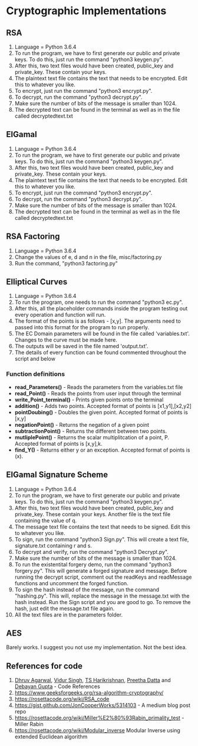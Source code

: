 # Cryptographic Implementations

## RSA 
1. Language = Python 3.6.4
2. To run the program, we have to first generate our public and private keys. To do this, just run the command
"python3 keygen.py".
3. After this, two text files would have been created, public_key and private_key. These contain your keys.
4. The plaintext text file contains the text that needs to be encrypted. Edit this to whatever you like. 
5. To encrypt, just run the command "python3 encrypt.py".
6. To decrypt, run the command "python3 decrypt.py".
7. Make sure the number of bits of the message is smaller than 1024.
8. The decrypted text can be found in the terminal as well as in the file called decryptedtext.txt

## ElGamal
1. Language = Python 3.6.4
2. To run the program, we have to first generate our public and private keys. To do this, just run the command
"python3 keygen.py".
3. After this, two text files would have been created, public_key and private_key. These contain your keys.
4. The plaintext text file contains the text that needs to be encrypted. Edit this to whatever you like. 
5. To encrypt, just run the command "python3 encrypt.py".
6. To decrypt, run the command "python3 decrypt.py".
7. Make sure the number of bits of the message is smaller than 1024.
8. The decrypted text can be found in the terminal as well as in the file called decryptedtext.txt

## RSA Factoring
1. Language = Python 3.6.4
2. Change the values of e, d and n in the file, misc/factoring.py
3. Run the command, "python3 factoring.py"

## Elliptical Curves
1. Language = Python 3.6.4
2. To run the program, one needs to run the command "python3 ec.py".
3. After this, all the placeholder commands inside the program testing out every operation and function will run.
4. The format of the points is as follows - [x,y]. The arguments need to passed into this format for the program to run properly.
5. The EC Domain parameters will be found in the file called 'variables.txt'. Changes to the curve must be made here.
6. The outputs will be saved in the file named 'output.txt'.
7. The details of every function can be found commented throughout the script and below

### Function definitions
* **read_Parameters()** - Reads the parameters from the variables.txt file
* **read_Point()** - Reads the points from user input through the terminal
* **write_Point_terminal()** - Prints given points onto the terminal
* **addition()** - Adds two points. Accepted format of points is [x1,y1],[x2,y2]
* **pointDoubing()** - Doubles the given point. Accepted format of points is [x,y]
* **negationPoint()** - Returns the negation of a given point
* **subtractionPoint()** - Returns the different between two points.
* **mutliplePoint()** - Returns the scalar multiplitcation of a point, P. Accepted format of points is [x,y],k.
* **find_Y()** - Returns either y or an exception. Accepted format of points is (x).



## ElGamal Signature Scheme
1. Language = Python 3.6.4
2. To run the program, we have to first generate our public and private keys. To do this, just run the command
"python3 keygen.py".
3. After this, two text files would have been created, public_key and private_key. These contain your keys. Another file is the text file containing the value of q.
4. The message text file contains the text that needs to be signed. Edit this to whatever you like. 
5. To sign,  run the command "python3 Sign.py". This will create a text file, signature.txt containing r and s.
6. To decrypt and verify, run the command "python3 Decrypt.py".
7. Make sure the number of bits of the message is smaller than 1024.
8. To run the existentital forgery demo, run the command "python3 forgery.py". This will generate a forged signature and message. Before running the decrypt script, comment out the readKeys and readMessage functions and uncomment the forged function.
9. To sign the hash instead of the message, run the command "hashing.py". This will, replace the message in the message.txt with the hash instead. Run the Sign script and you are good to go. To remove the hash, just edit the message.txt file again. 
10. All the text files are in the parameters folder.


## AES
Barely works. I suggest you not use my implementation. Not the best idea.
## References for code
1. [Dhruv Agarwal](https://github.com/agdhruv/), [Vidur Singh](https://github.com/vidursingh), [TS Harikrishnan](https://github.com/harix1606), [Preetha Datta](https://github.com/preetha2711/) and [Debayan Gupta](https://github.com/debayangupta) - Code References
2. https://www.geeksforgeeks.org/rsa-algorithm-cryptography/
3. https://rosettacode.org/wiki/RSA_code
4. https://gist.github.com/JonCooperWorks/5314103 - A medium blog post repo
5. https://rosettacode.org/wiki/Miller%E2%80%93Rabin_primality_test - Miller Rabin
6. https://rosettacode.org/wiki/Modular_inverse Modular Inverse using extended Euclidean algorithm

